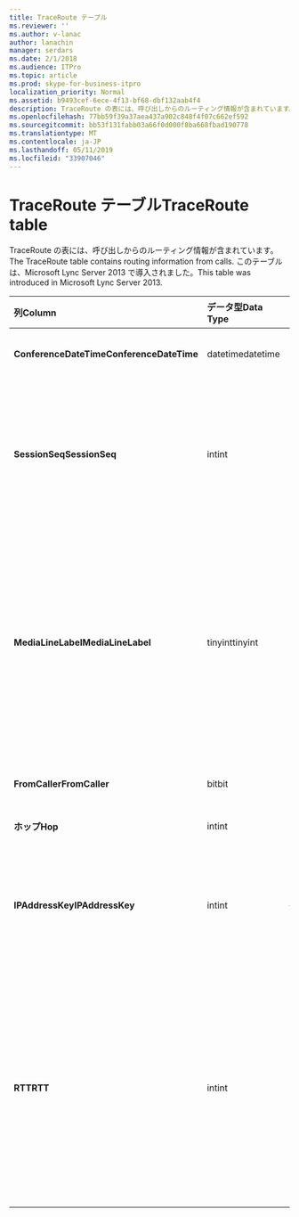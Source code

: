 ```yaml
---
title: TraceRoute テーブル
ms.reviewer: ''
ms.author: v-lanac
author: lanachin
manager: serdars
ms.date: 2/1/2018
ms.audience: ITPro
ms.topic: article
ms.prod: skype-for-business-itpro
localization_priority: Normal
ms.assetid: b9493cef-6ece-4f13-bf68-dbf132aab4f4
description: TraceRoute の表には、呼び出しからのルーティング情報が含まれています。 このテーブルは、Microsoft Lync Server 2013 で導入されました。
ms.openlocfilehash: 77bb59f39a37aea437a902c848f4f07c662ef592
ms.sourcegitcommit: bb53f131fabb03a66f0d000f8ba668fbad190778
ms.translationtype: MT
ms.contentlocale: ja-JP
ms.lasthandoff: 05/11/2019
ms.locfileid: "33907046"
---
```

# <a name="traceroute-table"></a><span data-ttu-id="154f1-104">TraceRoute テーブル</span><span class="sxs-lookup"><span data-stu-id="154f1-104">TraceRoute table</span></span>
 
<span data-ttu-id="154f1-105">TraceRoute の表には、呼び出しからのルーティング情報が含まれています。</span><span class="sxs-lookup"><span data-stu-id="154f1-105">The TraceRoute table contains routing information from calls.</span></span> <span data-ttu-id="154f1-106">このテーブルは、Microsoft Lync Server 2013 で導入されました。</span><span class="sxs-lookup"><span data-stu-id="154f1-106">This table was introduced in Microsoft Lync Server 2013.</span></span>
  
|<span data-ttu-id="154f1-107">**列**</span><span class="sxs-lookup"><span data-stu-id="154f1-107">**Column**</span></span>|<span data-ttu-id="154f1-108">**データ型**</span><span class="sxs-lookup"><span data-stu-id="154f1-108">**Data Type**</span></span>|<span data-ttu-id="154f1-109">**キー/インデックス**</span><span class="sxs-lookup"><span data-stu-id="154f1-109">**Key/Index**</span></span>|<span data-ttu-id="154f1-110">**詳細**</span><span class="sxs-lookup"><span data-stu-id="154f1-110">**Details**</span></span>|
|:-----|:-----|:-----|:-----|
|<span data-ttu-id="154f1-111">**ConferenceDateTime**</span><span class="sxs-lookup"><span data-stu-id="154f1-111">**ConferenceDateTime**</span></span> <br/> |<span data-ttu-id="154f1-112">datetime</span><span class="sxs-lookup"><span data-stu-id="154f1-112">datetime</span></span>  <br/> |<span data-ttu-id="154f1-113">プライマリ サーバーで、外部</span><span class="sxs-lookup"><span data-stu-id="154f1-113">Primary, Foreign</span></span>  <br/> |<span data-ttu-id="154f1-114">日付と時刻の呼び出しを開始しました。</span><span class="sxs-lookup"><span data-stu-id="154f1-114">Date and time that the call began.</span></span>  <br/> |
|<span data-ttu-id="154f1-115">**SessionSeq**</span><span class="sxs-lookup"><span data-stu-id="154f1-115">**SessionSeq**</span></span> <br/> |<span data-ttu-id="154f1-116">int</span><span class="sxs-lookup"><span data-stu-id="154f1-116">int</span></span>  <br/> |<span data-ttu-id="154f1-117">プライマリ サーバーで、外部</span><span class="sxs-lookup"><span data-stu-id="154f1-117">Primary, Foreign</span></span>  <br/> |<span data-ttu-id="154f1-118">同時日付けと同時に開始した可能性がある複数の呼び出しを区別するために使用する一意の識別子。</span><span class="sxs-lookup"><span data-stu-id="154f1-118">Unique identifier used to distinguish between multiple calls that might have begun on the same date and at the same time.</span></span>  <br/> |
|<span data-ttu-id="154f1-119">**MediaLineLabel**</span><span class="sxs-lookup"><span data-stu-id="154f1-119">**MediaLineLabel**</span></span> <br/> |<span data-ttu-id="154f1-120">tinyint</span><span class="sxs-lookup"><span data-stu-id="154f1-120">tinyint</span></span>  <br/> |<span data-ttu-id="154f1-121">プライマリ サーバーで、外部</span><span class="sxs-lookup"><span data-stu-id="154f1-121">Primary, Foreign</span></span>  <br/> |<span data-ttu-id="154f1-122">呼び出しで使用されているビデオの線の種類を表します。</span><span class="sxs-lookup"><span data-stu-id="154f1-122">Represents the type of video line used in the call.</span></span> <span data-ttu-id="154f1-123">有効な値は次のとおりです。</span><span class="sxs-lookup"><span data-stu-id="154f1-123">Allowed values are:</span></span>  <br/> <span data-ttu-id="154f1-124">0 - オーディオ</span><span class="sxs-lookup"><span data-stu-id="154f1-124">0 - Audio</span></span>  <br/> <span data-ttu-id="154f1-125">1-ビデオ</span><span class="sxs-lookup"><span data-stu-id="154f1-125">1 - Video</span></span>  <br/> <span data-ttu-id="154f1-126">2-パノラマ ビデオ</span><span class="sxs-lookup"><span data-stu-id="154f1-126">2 - Panoramic video</span></span>  <br/> <span data-ttu-id="154f1-127">3-アプリケーションとデスクトップの共有</span><span class="sxs-lookup"><span data-stu-id="154f1-127">3 - Application/Desktop sharing</span></span>  <br/> |
|<span data-ttu-id="154f1-128">**FromCaller**</span><span class="sxs-lookup"><span data-stu-id="154f1-128">**FromCaller**</span></span> <br/> |<span data-ttu-id="154f1-129">bit</span><span class="sxs-lookup"><span data-stu-id="154f1-129">bit</span></span>  <br/> |<span data-ttu-id="154f1-130">Primary</span><span class="sxs-lookup"><span data-stu-id="154f1-130">Primary</span></span>  <br/> |<span data-ttu-id="154f1-131">呼び出しを配置するエンドポイントです。</span><span class="sxs-lookup"><span data-stu-id="154f1-131">Endpoint that placed the call.</span></span>  <br/> |
|<span data-ttu-id="154f1-132">**ホップ**</span><span class="sxs-lookup"><span data-stu-id="154f1-132">**Hop**</span></span> <br/> |<span data-ttu-id="154f1-133">int</span><span class="sxs-lookup"><span data-stu-id="154f1-133">int</span></span>  <br/> ||<span data-ttu-id="154f1-134">ネットワーク ホップ/</span><span class="sxs-lookup"><span data-stu-id="154f1-134">Network hop/</span></span>  <br/> |
|<span data-ttu-id="154f1-135">**IPAddressKey**</span><span class="sxs-lookup"><span data-stu-id="154f1-135">**IPAddressKey**</span></span> <br/> |<span data-ttu-id="154f1-136">int</span><span class="sxs-lookup"><span data-stu-id="154f1-136">int</span></span>  <br/> |<span data-ttu-id="154f1-137">外部</span><span class="sxs-lookup"><span data-stu-id="154f1-137">Foreign</span></span>  <br/> |<span data-ttu-id="154f1-138">IP アドレスの一意の識別子です。</span><span class="sxs-lookup"><span data-stu-id="154f1-138">Unique identifier for the IP address.</span></span> <span data-ttu-id="154f1-139">IP アドレス情報は、 [ip アドレス テーブル](ipaddress.md)に格納されます。</span><span class="sxs-lookup"><span data-stu-id="154f1-139">IP address information is stored in the [IPAddress table](ipaddress.md).</span></span>  <br/> |
|<span data-ttu-id="154f1-140">**RTT**</span><span class="sxs-lookup"><span data-stu-id="154f1-140">**RTT**</span></span> <br/> |<span data-ttu-id="154f1-141">int</span><span class="sxs-lookup"><span data-stu-id="154f1-141">int</span></span>  <br/> ||<span data-ttu-id="154f1-142">ラウンドト リップ時間です。</span><span class="sxs-lookup"><span data-stu-id="154f1-142">Roundtrip time.</span></span> <span data-ttu-id="154f1-143">ラウンドト リップ時間は、ボイス パケットが送信先に到達し、バックの通知を受け取ったことを送信するためにかかる時間の量を測定します。</span><span class="sxs-lookup"><span data-stu-id="154f1-143">The roundtrip time measures the amount of time it takes for a voice packet to reach its destination and then send back notification that it was received.</span></span>  <br/> |
   

